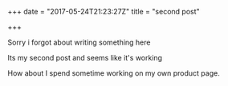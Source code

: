 +++
date = "2017-05-24T21:23:27Z"
title = "second post"

+++
Sorry i forgot about writing something here

Its my second post and seems like it's working

How about I spend sometime working on my own product page.
